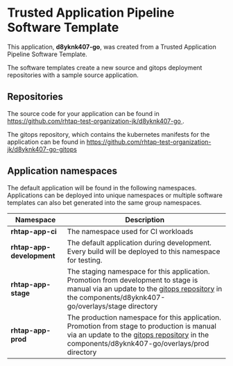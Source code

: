 # Trusted Application Pipeline Software Template

This application, **d8yknk407-go**, was created from a Trusted Application Pipeline Software Template.

The software templates create a new source and gitops deployment repositories with a sample source application. 

## Repositories

The source code for your application can be found in [https://github.com/rhtap-test-organization-jk/d8yknk407-go ](https://github.com/rhtap-test-organization-jk/d8yknk407-go ).
 
The gitops repository, which contains the kubernetes manifests for the application can be found in 
[https://github.com/rhtap-test-organization-jk/d8yknk407-go-gitops ](https://github.com/rhtap-test-organization-jk/d8yknk407-go-gitops ) 

## Application namespaces 

The default application will be found in the following namespaces. Applications can be deployed into unique namespaces or multiple software templates can also bet generated into the same group namespaces.  

|  Namespace   |  Description   |  
| -------- | -------- |
| **rhtap-app-ci** | The namespace used for CI workloads |
| **rhtap-app-development** | The default application during development. Every build will be deployed to this namespace for testing. |
| **rhtap-app-stage** | The staging namespace for this application. Promotion from development to stage is manual via an update to the [gitops repository](https://github.com/rhtap-test-organization-jk/d8yknk407-go-gitops ) in the components/d8yknk407-go/overlays/stage directory |
| **rhtap-app-prod** | The production namespace for this application. Promotion from stage to production is manual via an update to the [gitops repository](https://github.com/rhtap-test-organization-jk/d8yknk407-go-gitops ) in the components/d8yknk407-go/overlays/prod directory |